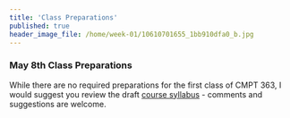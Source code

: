 ```yaml
---
title: 'Class Preparations'
published: true
header_image_file: /home/week-01/10610701655_1bb910dfa0_b.jpg
---
```


### May 8th Class Preparations

While there are no required preparations for the first class of CMPT 363, I would suggest you review the draft [course syllabus](#) - comments and suggestions are welcome.
